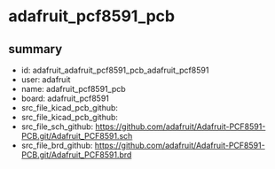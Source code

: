 # adafruit_pcf8591_pcb
 
## summary 
* id: adafruit_adafruit_pcf8591_pcb_adafruit_pcf8591
* user: adafruit
* name: adafruit_pcf8591_pcb
* board: adafruit_pcf8591
* src_file_kicad_pcb_github: 
* src_file_kicad_pcb_github: 
* src_file_sch_github: https://github.com/adafruit/Adafruit-PCF8591-PCB.git/Adafruit_PCF8591.sch
* src_file_brd_github: https://github.com/adafruit/Adafruit-PCF8591-PCB.git/Adafruit_PCF8591.brd



